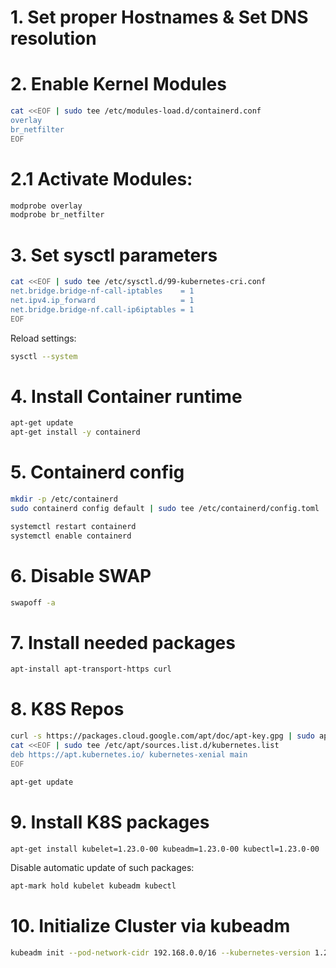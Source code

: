 # 1. Set proper Hostnames & Set DNS resolution

# 2. Enable Kernel Modules
```bash
cat <<EOF | sudo tee /etc/modules-load.d/containerd.conf
overlay
br_netfilter
EOF
```

# 2.1 Activate Modules:
```bash
modprobe overlay
modprobe br_netfilter
```

# 3. Set sysctl parameters
```bash
cat <<EOF | sudo tee /etc/sysctl.d/99-kubernetes-cri.conf
net.bridge.bridge-nf-call-iptables    = 1
net.ipv4.ip_forward                   = 1
net.bridge.bridge-nf.call-ip6iptables = 1
EOF
```

Reload settings:
```bash
sysctl --system
```

# 4. Install Container runtime
```bash
apt-get update 
apt-get install -y containerd   
```

# 5. Containerd config
```bash
mkdir -p /etc/containerd
sudo containerd config default | sudo tee /etc/containerd/config.toml

systemctl restart containerd
systemctl enable containerd
```

# 6. Disable SWAP
```bash
swapoff -a
```

# 7. Install needed packages
```bash
apt-install apt-transport-https curl
```

# 8. K8S Repos
```bash
curl -s https://packages.cloud.google.com/apt/doc/apt-key.gpg | sudo apt-key add -
cat <<EOF | sudo tee /etc/apt/sources.list.d/kubernetes.list
deb https://apt.kubernetes.io/ kubernetes-xenial main
EOF
```
```bash
apt-get update
```

# 9. Install K8S packages
```bash
apt-get install kubelet=1.23.0-00 kubeadm=1.23.0-00 kubectl=1.23.0-00
```

Disable automatic update of such packages:
```bash
apt-mark hold kubelet kubeadm kubectl
```

# 10. Initialize Cluster via kubeadm
```bash
kubeadm init --pod-network-cidr 192.168.0.0/16 --kubernetes-version 1.23.0
```
